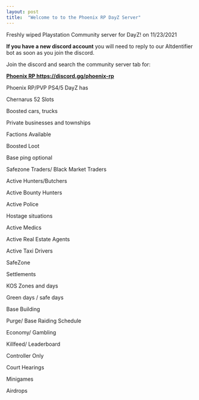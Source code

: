 ```yaml
---
layout: post
title:  "Welcome to to the Phoenix RP DayZ Server"
---
```


Freshly wiped Playstation Community server for DayZ! on 11/23/2021

**If you have a new discord account** you will need to reply to our Altdentifier bot as soon as you join the discord. 

Join the discord and search the community server tab for:
 

**<a href="https://discord.gg/phoenix-rp">Phoenix RP https://discord.gg/phoenix-rp</a>**



Phoenix RP/PVP PS4/5 DayZ has 

Chernarus
52 Slots

Boosted cars, trucks 

Private businesses and townships 

Factions Available

Boosted Loot

Base ping optional 

Safezone Traders/ Black Market Traders

Active Hunters/Butchers

Active Bounty Hunters

Active Police

Hostage situations

Active Medics

Active Real Estate Agents

Active Taxi Drivers

SafeZone

Settlements

KOS Zones and days 

Green days / safe days 

Base Building

Purge/ Base Raiding Schedule

Economy/ Gambling

Killfeed/ Leaderboard

Controller Only

Court Hearings

Minigames

Airdrops
